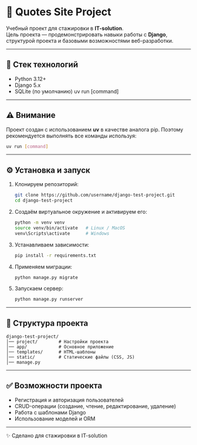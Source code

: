 # 🚀 Quotes Site Project

Учебный проект для стажировки в **IT-solution**.  
Цель проекта — продемонстрировать навыки работы с **Django**, структурой проекта и базовыми возможностями веб-разработки.

---

## 📂 Стек технологий
- Python 3.12+
- Django 5.x
- SQLite (по умолчанию)
uv run [command]
---

## ⚠️ Внимание
Проект создан с использованием **uv** в качестве аналога pip. Поэтому рекомендуется выполнять все команды используя:

```bash
uv run [command]
```

---

## ⚙️ Установка и запуск

1. Клонируем репозиторий:

   ```bash
   git clone https://github.com/username/django-test-project.git
   cd django-test-project
   ```

2. Создаём виртуальное окружение и активируем его:
   ```bash
   python -m venv venv
   source venv/bin/activate   # Linux / MacOS
   venv\Scripts\activate      # Windows
   ```

3. Устанавливаем зависимости:
   ```bash
   pip install -r requirements.txt
   ```

4. Применяем миграции:
   ```bash
   python manage.py migrate
   ```

5. Запускаем сервер:
   ```bash
   python manage.py runserver
   ```

---

## 📖 Структура проекта
```
django-test-project/
│── project/        # Настройки проекта
│── app/            # Основное приложение
│── templates/      # HTML-шаблоны
│── static/         # Статические файлы (CSS, JS)
│── manage.py
```

---

## ✅ Возможности проекта
- Регистрация и авторизация пользователей
- CRUD-операции (создание, чтение, редактирование, удаление)
- Работа с шаблонами Django
- Использование моделей и ORM

---
✨ Сделано для стажировки в IT-solution
